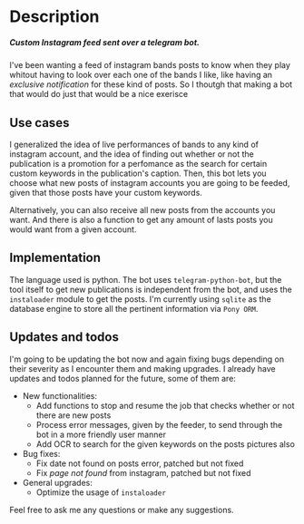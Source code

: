 # Description
##### Custom Instagram feed sent over a telegram bot.

I've been wanting a feed of instagram bands posts to know when they play whitout having to look over each one of the bands I like, like having an _exclusive notification_ for these kind of posts. So I thoutgh that making a bot that would do just that would be a nice exerisce


## Use cases
I generalized the idea of live performances of bands to any kind of instagram account, and the idea of finding out whether or not the publication is a promotion for a perfomance as the search for certain custom keywords in the publication's caption. Then, this bot lets you choose what new posts of instagram accounts you are going to be feeded, given that those posts have your custom keywords.

Alternatively, you can also receive all new posts from the accounts you want. And there is also a function to get any amount of lasts posts you would want from a given account.


## Implementation
The language used is python. The bot uses `telegram-python-bot`, but the tool itself to get new publications is independent from the bot, and uses the `instaloader` module to get the posts. I'm currently using `sqlite` as the database engine to store all the pertinent information via `Pony ORM`.

## Updates and todos
I'm going to be updating the bot now and again fixing bugs depending on their severity as I encounter them and making upgrades. I already have updates and todos planned for the future, some of them are:
- New functionalities:
  - Add functions to stop and resume the job that checks whether or not there are new posts
  - Process error messages, given by the feeder, to send through the bot in a more friendly user manner
  - Add OCR to search for the given keywords on the posts pictures also
- Bug fixes:
  - Fix date not found on posts error, patched but not fixed
  - Fix _page not found_ from instagram, patched but not fixed
- General upgrades:
  - Optimize the usage of `instaloader`


Feel free to ask me any questions or make any suggestions.
